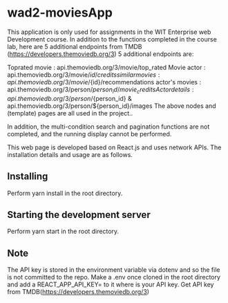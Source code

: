 # wad2-moviesApp

This application is only used for assignments in the WIT Enterprise web Development course.
In addition to the functions completed in the course lab, here are 5 additional endpoints from TMDB (https://developers.themoviedb.org/3)
5 additional endpoints are:

Toprated movie : api.themoviedb.org/3/movie/top_rated
Movie actor : api.themoviedb.org/3/movie/${id}/credits
similar movies : api.themoviedb.org/3/movie/${id}/recommendations
actor's movies : api.themoviedb.org/3/person/${person_id}/movie_credits
Actor details : api.themoviedb.org/3/person/${person_id} & api.themoviedb.org/3/person/${person_id}/images
The above nodes and (template) pages are all used in the project.. 

In addition, the multi-condition search and pagination functions are not completed, and the running display cannot be performed.

This web page is developed based on React.js and uses network APIs. The installation details and usage are as follows.

## Installing
Perform yarn install in the root directory.

## Starting the development server
Perform yarn start in the root directory.

## Note
The API key is stored in the environment variable via dotenv and so the file is not committed to the repo. Make a .env once cloned in the root directory and add a REACT_APP_API_KEY=<value> to it where <value> is your API key. Get  API key from TMDB(https://developers.themoviedb.org/3)
